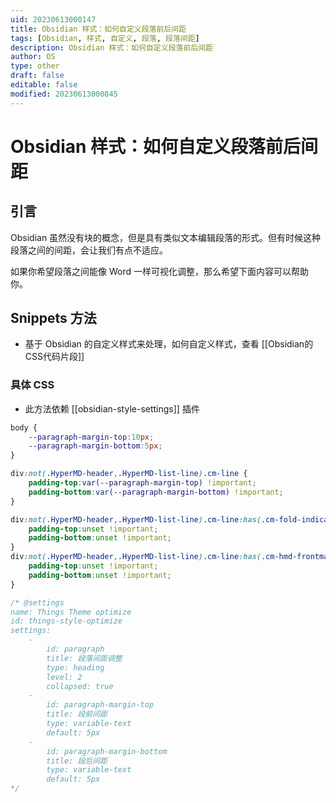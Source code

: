 ```yaml
---
uid: 20230613000147
title: Obsidian 样式：如何自定义段落前后间距
tags: [Obsidian, 样式, 自定义, 段落, 段落间距]
description: Obsidian 样式：如何自定义段落前后间距
author: OS
type: other
draft: false
editable: false
modified: 20230613000845
---
```


# Obsidian 样式：如何自定义段落前后间距

## 引言

Obsidian 虽然没有块的概念，但是具有类似文本编辑段落的形式。但有时候这种段落之间的间距，会让我们有点不适应。

如果你希望段落之间能像 Word 一样可视化调整，那么希望下面内容可以帮助你。

## Snippets 方法

- 基于 Obsidian 的自定义样式来处理，如何自定义样式，查看 [[Obsidian的CSS代码片段]]

### 具体 CSS

- 此方法依赖 [[obsidian-style-settings]] 插件

```CSS
body {
    --paragraph-margin-top:10px;
    --paragraph-margin-bottom:5px;
}

div:not(.HyperMD-header,.HyperMD-list-line).cm-line {
    padding-top:var(--paragraph-margin-top) !important;
    padding-bottom:var(--paragraph-margin-bottom) !important;
}

div:not(.HyperMD-header,.HyperMD-list-line).cm-line:has(.cm-fold-indicator) {
    padding-top:unset !important;
    padding-bottom:unset !important;
}
div:not(.HyperMD-header,.HyperMD-list-line).cm-line:has(.cm-hmd-frontmatter) {
    padding-top:unset !important;
    padding-bottom:unset !important;
}

/* @settings
name: Things Theme optimize
id: things-style-optimize
settings:
    -
        id: paragraph
        title: 段落间距调整
        type: heading
        level: 2
        collapsed: true
    -
        id: paragraph-margin-top
        title: 段前间距
        type: variable-text
        default: 5px
    -
        id: paragraph-margin-bottom
        title: 段后间距
        type: variable-text
        default: 5px    
*/
```
